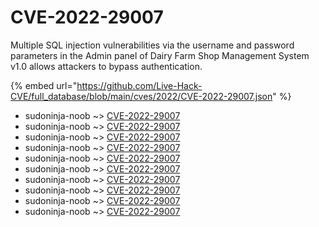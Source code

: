 # CVE-2022-29007

Multiple SQL injection vulnerabilities via the username and password parameters in the Admin panel of Dairy Farm Shop Management System v1.0 allows attackers to bypass authentication.

{% embed url="https://github.com/Live-Hack-CVE/full_database/blob/main/cves/2022/CVE-2022-29007.json" %}


* sudoninja-noob ~> [CVE-2022-29007](https://www.alice-snow.ru/2022/database/cve-2022-29007/cve-2022-29007-sudoninja-noob)
* sudoninja-noob ~> [CVE-2022-29007](https://www.alice-snow.ru/2022/database/cve-2022-29007/cve-2022-29007-sudoninja-noob)
* sudoninja-noob ~> [CVE-2022-29007](https://www.alice-snow.ru/2022/database/cve-2022-29007/cve-2022-29007-sudoninja-noob)
* sudoninja-noob ~> [CVE-2022-29007](https://www.alice-snow.ru/2022/database/cve-2022-29007/cve-2022-29007-sudoninja-noob)
* sudoninja-noob ~> [CVE-2022-29007](https://www.alice-snow.ru/2022/database/cve-2022-29007/cve-2022-29007-sudoninja-noob)
* sudoninja-noob ~> [CVE-2022-29007](https://www.alice-snow.ru/2022/database/cve-2022-29007/cve-2022-29007-sudoninja-noob)
* sudoninja-noob ~> [CVE-2022-29007](https://www.alice-snow.ru/2022/database/cve-2022-29007/cve-2022-29007-sudoninja-noob)
* sudoninja-noob ~> [CVE-2022-29007](https://www.alice-snow.ru/2022/database/cve-2022-29007/cve-2022-29007-sudoninja-noob)
* sudoninja-noob ~> [CVE-2022-29007](https://www.alice-snow.ru/2022/database/cve-2022-29007/cve-2022-29007-sudoninja-noob)
* sudoninja-noob ~> [CVE-2022-29007](https://www.alice-snow.ru/2022/database/cve-2022-29007/cve-2022-29007-sudoninja-noob)